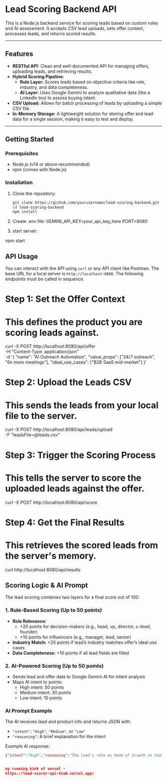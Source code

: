 # Lead Scoring Backend API

This is a Node.js backend service for scoring leads based on custom rules and AI assessment. It accepts CSV lead uploads, sets offer context, processes leads, and returns scored results.

---


## Features

-   **RESTful API:** Clean and well-documented API for managing offers, uploading leads, and retrieving results.
-   **Hybrid Scoring Pipeline:**    
    -   **Rule Layer:** Scores leads based on objective criteria like role, industry, and data completeness.
    -   **AI Layer:** Uses Google Gemini to analyze qualitative data (like a LinkedIn bio) to assess buying intent.
-   **CSV Upload:** Allows for batch processing of leads by uploading a simple CSV file.
-   **In-Memory Storage:** A lightweight solution for storing offer and lead data for a single session, making it easy to test and deploy.

---

## Getting Started

### Prerequisites

- Node.js (v14 or above recommended)
- npm (comes with Node.js)

### Installation

1. Clone the repository:

   ```bash
   git clone https://github.com/yourusername/lead-scoring-backend.git
   cd lead-scoring-backend
   npm install

2. Create .env file:
  GEMINI_API_KEY=your_api_key_here
  PORT=8080




3. start server:

  npm start




## API Usage

You can interact with the API using `curl` or any API client like Postman. The base URL for a local server is `http://localhost:8080`. The following endpoints must be called in sequence.

# Step 1: Set the Offer Context
# This defines the product you are scoring leads against.
curl -X POST http://localhost:8080/api/offer \
-H "Content-Type: application/json" \
-d '{
  "name": "AI Outreach Automation",
  "value_props": ["24/7 outreach", "6x more meetings"],
  "ideal_use_cases": ["B2B SaaS mid-market"]
}'


# Step 2: Upload the Leads CSV
# This sends the leads from your local file to the server.
curl -X POST http://localhost:8080/api/leads/upload \
-F "leadsFile=@leads.csv"


# Step 3: Trigger the Scoring Process
# This tells the server to score the uploaded leads against the offer.
curl -X POST http://localhost:8080/api/score


# Step 4: Get the Final Results
# This retrieves the scored leads from the server's memory.
curl http://localhost:8080/api/results




## Scoring Logic & AI Prompt

The lead scoring combines two layers for a final score out of 100:

### 1. Rule-Based Scoring (Up to 50 points)
- **Role Relevance:**
  - +20 points for decision-makers (e.g., head, vp, director, c-level, founder)
  - +10 points for influencers (e.g., manager, lead, senior)
- **Industry Match:** +20 points if lead’s industry matches offer’s ideal use cases
- **Data Completeness:** +10 points if all lead fields are filled

### 2. AI-Powered Scoring (Up to 50 points)
- Sends lead and offer data to Google Gemini AI for intent analysis
- Maps AI intent to points:
  - High intent: 50 points
  - Medium intent: 30 points
  - Low intent: 10 points

### AI Prompt Example

The AI receives lead and product info and returns JSON with:
- `"intent"`: `"High"`, `"Medium"`, or `"Low"`
- `"reasoning"`: A brief explanation for the intent

Example AI response:

```json
{"intent":"High","reasoning":"The lead's role as Head of Growth in SaaS perfectly matches the ideal profile."}


my running kink of vercel -
https://lead-scorer-api-4za6.vercel.app/